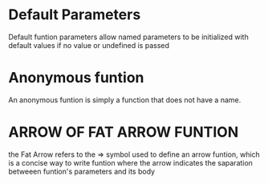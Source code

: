 # Default Parameters

Default funtion parameters allow named parameters to be initialized with default values if no value or undefined is passed

# Anonymous funtion

An anonymous funtion is simply a function that does not have a name.

# ARROW OF FAT ARROW FUNTION

the Fat Arrow refers to the => symbol used to define an arrow funtion, which is a concise way to write funtion where the arrow indicates the saparation betweeen funtion's parameters and its body
